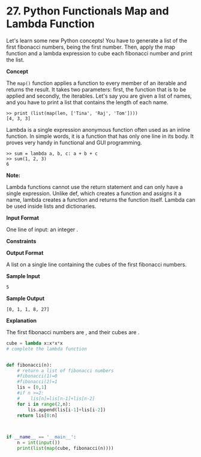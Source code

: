 # 27. Python Functionals Map and Lambda Function

Let's learn some new Python concepts! You have to generate a list of the first  fibonacci numbers,  being the first number. Then, apply the map function and a lambda expression to cube each fibonacci number and print the list.

**Concept**

The `map()` function applies a function to every member of an iterable and returns the result. It takes two parameters: first, the function that is to be applied and secondly, the iterables. 
Let's say you are given a list of names, and you have to print a list that contains the length of each name.

```
>> print (list(map(len, ['Tina', 'Raj', 'Tom'])))  
[4, 3, 3]  

```

Lambda is a single expression anonymous function often used as an inline function. In simple words, it is a function that has only one line in its body. It proves very handy in functional and GUI programming.

```
>> sum = lambda a, b, c: a + b + c
>> sum(1, 2, 3)
6

```

**Note:**

Lambda functions cannot use the return statement and can only have a single expression. Unlike def, which creates a function and assigns it a name, lambda creates a function and returns the function itself. Lambda can be used inside lists and dictionaries.

**Input Format**

One line of input: an integer .

**Constraints**

**Output Format**

A list on a single line containing the cubes of the first  fibonacci numbers.

**Sample Input**

```
5

```

**Sample Output**

```
[0, 1, 1, 8, 27]

```

**Explanation**

The first  fibonacci numbers are , and their cubes are .

```python
cube = lambda x:x*x*x
# complete the lambda function 


def fibonacci(n):
    # return a list of fibonacci numbers
    #fibonacci(1)=0
    #fibonacci(2)=1
    lis = [0,1]
    #if n >=2:
    #    lis[n]=lis[n-1]+lis[n-2]
    for i in range(2,n):
        lis.append(lis[i-1]+lis[i-2])
    return lis[0:n]

    

if __name__ == '__main__':
    n = int(input())
    print(list(map(cube, fibonacci(n))))
```